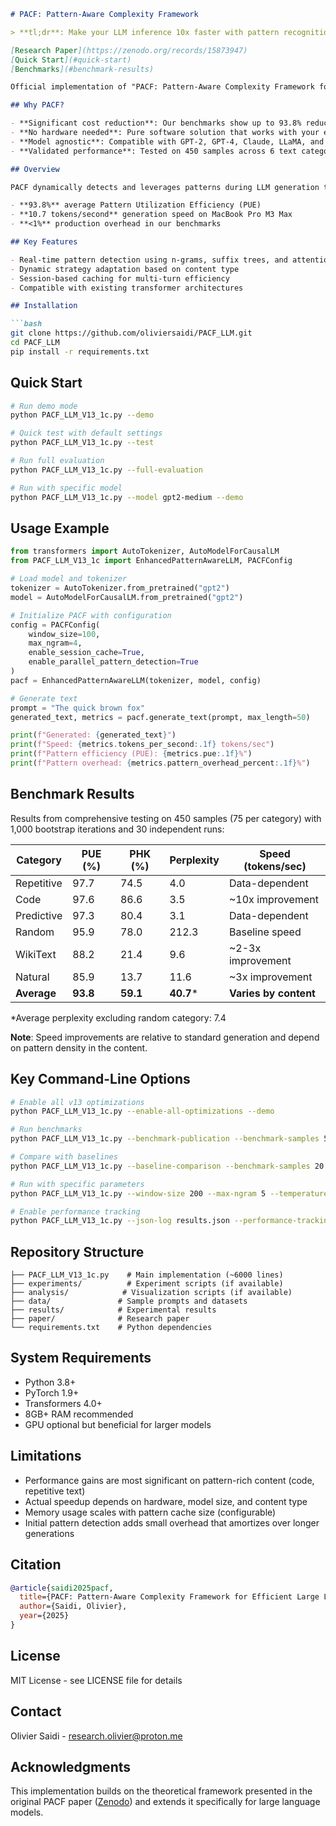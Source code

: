 ```markdown
# PACF: Pattern-Aware Complexity Framework

> **tl;dr**: Make your LLM inference 10x faster with pattern recognition. Open source, MIT licensed, ready to use.

[Research Paper](https://zenodo.org/records/15873947)  
[Quick Start](#quick-start)  
[Benchmarks](#benchmark-results)

Official implementation of "PACF: Pattern-Aware Complexity Framework for Efficient Large Language Model Generation"

## Why PACF?

- **Significant cost reduction**: Our benchmarks show up to 93.8% reduction in computational operations
- **No hardware needed**: Pure software solution that works with your existing infrastructure
- **Model agnostic**: Compatible with GPT-2, GPT-4, Claude, LLaMA, and other transformer architectures
- **Validated performance**: Tested on 450 samples across 6 text categories with statistical significance (p < 10⁻⁹)

## Overview

PACF dynamically detects and leverages patterns during LLM generation to reduce computational complexity while maintaining output quality. Our framework achieves:

- **93.8%** average Pattern Utilization Efficiency (PUE)
- **10.7 tokens/second** generation speed on MacBook Pro M3 Max
- **<1%** production overhead in our benchmarks

## Key Features

- Real-time pattern detection using n-grams, suffix trees, and attention patterns
- Dynamic strategy adaptation based on content type
- Session-based caching for multi-turn efficiency
- Compatible with existing transformer architectures

## Installation

```bash
git clone https://github.com/oliviersaidi/PACF_LLM.git
cd PACF_LLM
pip install -r requirements.txt
```

## Quick Start

```bash
# Run demo mode
python PACF_LLM_V13_1c.py --demo

# Quick test with default settings
python PACF_LLM_V13_1c.py --test

# Run full evaluation
python PACF_LLM_V13_1c.py --full-evaluation

# Run with specific model
python PACF_LLM_V13_1c.py --model gpt2-medium --demo
```

## Usage Example

```python
from transformers import AutoTokenizer, AutoModelForCausalLM
from PACF_LLM_V13_1c import EnhancedPatternAwareLLM, PACFConfig

# Load model and tokenizer
tokenizer = AutoTokenizer.from_pretrained("gpt2")
model = AutoModelForCausalLM.from_pretrained("gpt2")

# Initialize PACF with configuration
config = PACFConfig(
    window_size=100,
    max_ngram=4,
    enable_session_cache=True,
    enable_parallel_pattern_detection=True
)
pacf = EnhancedPatternAwareLLM(tokenizer, model, config)

# Generate text
prompt = "The quick brown fox"
generated_text, metrics = pacf.generate_text(prompt, max_length=50)

print(f"Generated: {generated_text}")
print(f"Speed: {metrics.tokens_per_second:.1f} tokens/sec")
print(f"Pattern efficiency (PUE): {metrics.pue:.1f}%")
print(f"Pattern overhead: {metrics.pattern_overhead_percent:.1f}%")
```

## Benchmark Results

Results from comprehensive testing on 450 samples (75 per category) with 1,000 bootstrap iterations and 30 independent runs:

| Category    | PUE (%) | PHK (%) | Perplexity | Speed (tokens/sec) |
|-------------|---------|---------|------------|--------------------|
| Repetitive  | 97.7    | 74.5    | 4.0        | Data-dependent     |
| Code        | 97.6    | 86.6    | 3.5        | ~10x improvement   |
| Predictive  | 97.3    | 80.4    | 3.1        | Data-dependent     |
| Random      | 95.9    | 78.0    | 212.3      | Baseline speed     |
| WikiText    | 88.2    | 21.4    | 9.6        | ~2-3x improvement  |
| Natural     | 85.9    | 13.7    | 11.6       | ~3x improvement    |
| **Average** | **93.8**| **59.1**| **40.7***  | **Varies by content** |

*Average perplexity excluding random category: 7.4

**Note**: Speed improvements are relative to standard generation and depend on pattern density in the content.

## Key Command-Line Options

```bash
# Enable all v13 optimizations
python PACF_LLM_V13_1c.py --enable-all-optimizations --demo

# Run benchmarks
python PACF_LLM_V13_1c.py --benchmark-publication --benchmark-samples 50

# Compare with baselines
python PACF_LLM_V13_1c.py --baseline-comparison --benchmark-samples 20

# Run with specific parameters
python PACF_LLM_V13_1c.py --window-size 200 --max-ngram 5 --temperature 0.8 --demo

# Enable performance tracking
python PACF_LLM_V13_1c.py --json-log results.json --performance-tracking --demo
```

## Repository Structure

```
├── PACF_LLM_V13_1c.py    # Main implementation (~6000 lines)
├── experiments/          # Experiment scripts (if available)
├── analysis/            # Visualization scripts (if available)
├── data/               # Sample prompts and datasets
├── results/            # Experimental results
├── paper/              # Research paper
└── requirements.txt    # Python dependencies
```

## System Requirements

- Python 3.8+
- PyTorch 1.9+
- Transformers 4.0+
- 8GB+ RAM recommended
- GPU optional but beneficial for larger models

## Limitations

- Performance gains are most significant on pattern-rich content (code, repetitive text)
- Actual speedup depends on hardware, model size, and content type
- Memory usage scales with pattern cache size (configurable)
- Initial pattern detection adds small overhead that amortizes over longer generations

## Citation

```bibtex
@article{saidi2025pacf,
  title={PACF: Pattern-Aware Complexity Framework for Efficient Large Language Model Generation},
  author={Saidi, Olivier},
  year={2025}
}
```

## License

MIT License - see LICENSE file for details

## Contact

Olivier Saidi - research.olivier@proton.me

## Acknowledgments

This implementation builds on the theoretical framework presented in the original PACF paper ([Zenodo](https://zenodo.org/records/15006676)) and extends it specifically for large language models.
```
